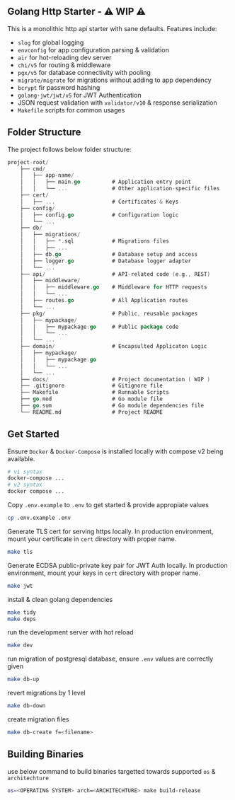 ## Golang Http Starter - ⚠️ WIP ⚠️

This is a monolithic http api starter with sane defaults. Features include:

-   `slog` for global logging
-   `envconfig` for app configuration parsing & validation
-   `air` for hot-reloading dev server
-   `chi/v5` for routing & middleware
-   `pgx/v5` for database connectivity with pooling
-   `migrate/migrate` for migrations without adding to app dependency
-   `bcrypt` fir password hashing
-   `golang-jwt/jwt/v5` for JWT Authentication
-   JSON request validation with `validator/v10` & response serialization
-   `Makefile` scripts for common usages

## Folder Structure

The project follows below folder structure:

```go
project-root/
    ├── cmd/
    │   ├── app-name/
    │   │   ├── main.go          # Application entry point
    │   │   └── ...              # Other application-specific files
    ├── cert/
    │   ├── ...                  # Certificates & Keys
    ├── config/
    │   ├── config.go            # Configuration logic
    │   └── ...
    ├── db/
    │   ├── migrations/
    │   │   ├── *.sql            # Migrations files
    │   │   ├── ...
    │   ├── db.go                # Database setup and access
    │   ├── logger.go            # Database logger adapter
    │   └── ...
    ├── api/                     # API-related code (e.g., REST)
    │   ├── middleware/
    │   │   ├── middleware.go    # Middleware for HTTP requests
    │   │   └── ...
    │   ├── routes.go            # All Application routes
    │   └── ...
    ├── pkg/                     # Public, reusable packages
    │   ├── mypackage/
    │   │   ├── mypackage.go     # Public package code
    │   │   └── ...
    │   └── ...
    ├── domain/                  # Encapsulted Applicaton Logic
    │   ├── mypackage/
    │   │   ├── mypackage.go
    │   │   └── ...
    │   └── ...
    ├── docs/                    # Project documentation ( WIP )
    ├── .gitignore               # Gitignore file
    ├── Makefile                 # Runnable Scripts
    ├── go.mod                   # Go module file
    ├── go.sum                   # Go module dependencies file
    └── README.md                # Project README
```

## Get Started

Ensure `Docker` & `Docker-Compose` is installed locally with compose v2 being available.

```sh
# v1 syntax
docker-compose ...
# v2 syntax
docker compose ...
```

Copy `.env.example` to `.env` to get started & provide appropiate values

```sh
cp .env.example .env
```

Generate TLS cert for serving https locally. In production environment, mount your certificate in `cert` directory with proper name.

```sh
make tls
```

Generate ECDSA public-private key pair for JWT Auth locally. In production environment, mount your keys in `cert` directory with proper name.

```sh
make jwt
```

install & clean golang dependencies

```sh
make tidy
make deps
```

run the development server with hot reload

```sh
make dev
```

run migration of postgresql database, ensure `.env` values are correctly given

```sh
make db-up
```

revert migrations by 1 level

```sh
make db-down
```

create migration files

```sh
make db-create f=<filename>
```

## Building Binaries

use below command to build binaries targetted towards supported `os` & `architechture`

```sh
os=<OPERATING SYSTEM> arch=<ARCHITECHTURE> make build-release
```
